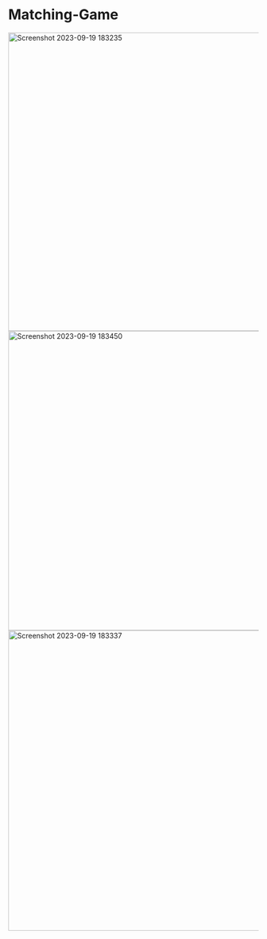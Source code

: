 # Matching-Game

<img width="599" alt="Screenshot 2023-09-19 183235" src="https://github.com/tanya-tiwarii/Matching-Game/assets/117940436/9b7be43f-0794-403b-b981-85617ff4002e">

<img width="601" alt="Screenshot 2023-09-19 183450" src="https://github.com/tanya-tiwarii/Matching-Game/assets/117940436/9bf31d9d-ab7b-40b6-82ee-5a72dccab3c0">
<img width="603" alt="Screenshot 2023-09-19 183337" src="https://github.com/tanya-tiwarii/Matching-Game/assets/117940436/577b617d-ada2-43cf-a982-c7ac1bcdca00">
